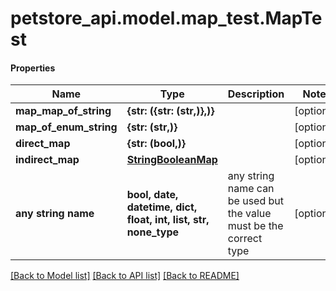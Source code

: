 # petstore_api.model.map_test.MapTest

#### Properties
Name | Type | Description | Notes
------------ | ------------- | ------------- | -------------
**map_map_of_string** | **{str: ({str: (str,)},)}** |  | [optional] 
**map_of_enum_string** | **{str: (str,)}** |  | [optional] 
**direct_map** | **{str: (bool,)}** |  | [optional] 
**indirect_map** | [**StringBooleanMap**](StringBooleanMap.md) |  | [optional] 
**any string name** | **bool, date, datetime, dict, float, int, list, str, none_type** | any string name can be used but the value must be the correct type | [optional]

[[Back to Model list]](../../README.md#documentation-for-models) [[Back to API list]](../../README.md#documentation-for-api-endpoints) [[Back to README]](../../README.md)


